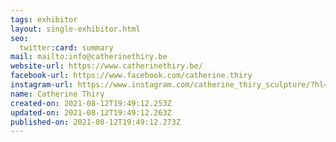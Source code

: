 ```yaml
---
tags: exhibitor
layout: single-exhibitor.html
seo:
  twitter:card: summary
mail: mailto:info@catherinethiry.be
website-url: https://www.catherinethiry.be/
facebook-url: https://www.facebook.com/catherine.thiry
instagram-url: https://www.instagram.com/catherine_thiry_sculpture/?hl=fr
name: Catherine Thiry
created-on: 2021-08-12T19:49:12.253Z
updated-on: 2021-08-12T19:49:12.263Z
published-on: 2021-08-12T19:49:12.273Z
---
```

